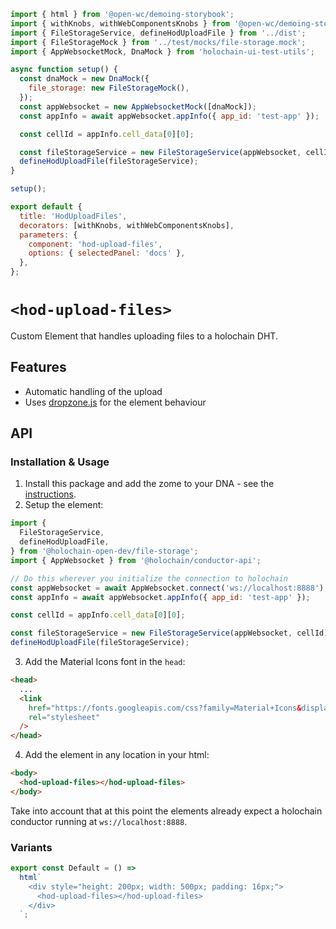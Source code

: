 ```js script
import { html } from '@open-wc/demoing-storybook';
import { withKnobs, withWebComponentsKnobs } from '@open-wc/demoing-storybook';
import { FileStorageService, defineHodUploadFile } from '../dist';
import { FileStorageMock } from '../test/mocks/file-storage.mock';
import { AppWebsocketMock, DnaMock } from 'holochain-ui-test-utils';

async function setup() {
  const dnaMock = new DnaMock({
    file_storage: new FileStorageMock(),
  });
  const appWebsocket = new AppWebsocketMock([dnaMock]);
  const appInfo = await appWebsocket.appInfo({ app_id: 'test-app' });

  const cellId = appInfo.cell_data[0][0];

  const fileStorageService = new FileStorageService(appWebsocket, cellId);
  defineHodUploadFile(fileStorageService);
}

setup();

export default {
  title: 'HodUploadFiles',
  decorators: [withKnobs, withWebComponentsKnobs],
  parameters: {
    component: 'hod-upload-files',
    options: { selectedPanel: 'docs' },
  },
};
```

# `<hod-upload-files>`

Custom Element that handles uploading files to a holochain DHT.

## Features

- Automatic handling of the upload
- Uses [dropzone.js](https://www.dropzonejs.com/) for the element behaviour

## API

> <sb-props of="hod-upload-files"></sb-props>

### Installation & Usage

1. Install this package and add the zome to your DNA - see the [instructions](https://github.com/holochain-open-dev/file-storage-module).
2. Setup the element:

```js
import {
  FileStorageService,
  defineHodUploadFile,
} from '@holochain-open-dev/file-storage';
import { AppWebsocket } from '@holochain/conductor-api';

// Do this wherever you initialize the connection to holochain
const appWebsocket = await AppWebsocket.connect('ws://localhost:8888');
const appInfo = await appWebsocket.appInfo({ app_id: 'test-app' });

const cellId = appInfo.cell_data[0][0];

const fileStorageService = new FileStorageService(appWebsocket, cellId);
defineHodUploadFile(fileStorageService);
```

3. Add the Material Icons font in the `head`:

```html
<head>
  ...
  <link
    href="https://fonts.googleapis.com/css?family=Material+Icons&display=block"
    rel="stylesheet"
  />
</head>
```

4. Add the element in any location in your html:

```html
<body>
  <hod-upload-files></hod-upload-files>
</body>
```

Take into account that at this point the elements already expect a holochain conductor running at `ws://localhost:8888`.

### Variants

```js preview-story
export const Default = () =>
  html`
    <div style="height: 200px; width: 500px; padding: 16px;">
      <hod-upload-files></hod-upload-files>
    </div>
  `;
```
